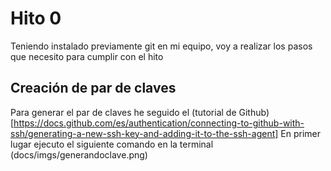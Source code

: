 # Hito 0

Teniendo instalado previamente git en mi equipo, voy a realizar los pasos que necesito para cumplir con el hito

## Creación de par de claves

Para generar el par de claves he seguido el (tutorial de Github)[https://docs.github.com/es/authentication/connecting-to-github-with-ssh/generating-a-new-ssh-key-and-adding-it-to-the-ssh-agent]
En primer lugar ejecuto el siguiente comando en la terminal 
(docs/imgs/generandoclave.png)


